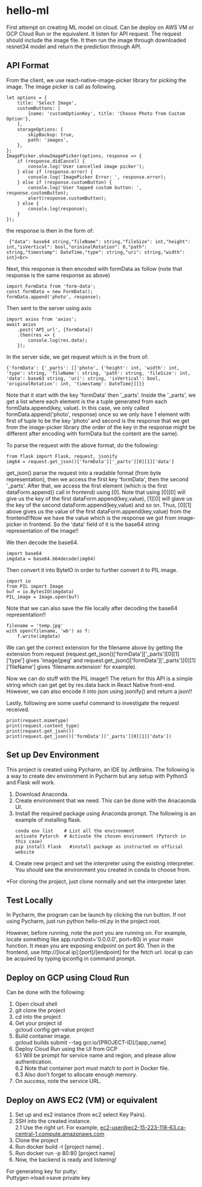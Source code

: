 hello-ml
===
First attempt on creating ML model on cloud. Can be deploy on AWS VM or GCP Cloud Run or the equivalent. It listen for API request. The request should include the image file. It then run the image through downloaded resnet34 model and return the prediction through API.<br>

API Format
---
From the client, we use react-native-image-picker library for picking the image. The image picker is call as following.<br>
```
let options = {
    title: 'Select Image',
    customButtons: [
        {name: 'customOptionKey', title: 'Choose Photo from Custom Option'},
    ],
    storageOptions: {
        skipBackup: true,
        path: 'images',
    },
};
ImagePicker.showImagePicker(options, response => {
    if (response.didCancel) {
        console.log('User cancelled image picker');
    } else if (response.error) {
        console.log('ImagePicker Error: ', response.error);
    } else if (response.customButton) {
        console.log('User tapped custom button: ', response.customButton);
        alert(response.customButton);
    } else {
        console.log(response);
    }
});
```
the response is then in the form of:<br>
```
 {"data": base64 string,"fileName": string,"fileSize": int,"height": int,"isVertical": bool,"orininalRotation": 0,"path": string,"timestamp": DateTime,"type": string,"uri": string,"width": int}<br>
```
Next, this response is then encoded with formData as follow (note that response is the same response as above)<br>
```
import FormData from 'form-data';
const formData = new FormData();
formData.append('photo', response);
```
Then sent to the server using axio<br>
```
import axios from 'axios';
await axios
    .post('API_url', {formData})
    .then(res => {
        console.log(res.data);
    });
```
In the server side, we get request which is in the from of:<br>
```
{'formData': {'_parts': [['photo', {'height': int, 'width': int, 'type': string, 'fileName': string, 'path': string, 'fileSize': int, 'data': base63 string, 'uri': string, 'isVertical': bool, 'originalRotation': int, 'timestamp': DateTime}]]}}
```
Note that it start with the key 'formData' then '_parts'. Inside the '_parts', we get a list where each element is the a tuple generated from each formData.append(key, value). In this case, we only called formData.append('photo', response) once so we only have 1 element with first of tuple to be the key 'photo' and second is the response that we get from the image-picker library (the order of the key in the response might be different after encoding with formData but the content are the same).<br>

To parse the request with the above format, do the following:<br>
```
from flask import Flask, request, jsonify
img64 = request.get_json()['formData']['_parts'][0][1]['data']
```
get_json() parse the request into a readable format (from byte representation), then we access the first key 'formData', then the second '_parts'. After that, we access the first element (which is the first dataForm.append() call in frontend) using [0]. Note that using [0][0] will give us the key of the first dataForm.append(key,value), [1][0] will giave us the key of the second dataForm.append(key,value) and so on. Thus, [0][1] above gives us the value of the first dataForm.append(key,value) from the frontend!!Now we have the value which is the response we got from image-picker in frontend. So the 'data' field of it is the base64 string representation of the image!!<br>

We then decode the base64.<br>
```
import base64
imgdata = base64.b64decode(img64)
``` 
Then convert it into ByteIO in order to further convert it to PIL image.<br>
```
import io
from PIL import Image
buf = io.BytesIO(imgdata)
PIL_image = Image.open(buf)
```
Note that we can also save the file locally after decoding the base64 representation!!<br>
```
filename = 'temp.jpg'
with open(filename, 'wb') as f:
    f.write(imgdata)
```
We can get the correct extension for the filename above by getting the extension from request (request.get_json()['formData']['_parts'][0][1]['type'] gives 'image/jpeg' and request.get_json()['formData']['_parts'][0][1]['fileName'] gives 'filename.extension' for example).<br>

Now we can do stuff with the PIL image!! The return for this API is a simple string which can get get by res.data back in React Native front-end. However, we can also encode it into json using jsonify() and return a json!!<br>

Lastly, following are some useful command to investigate the request received. <br>
```
print(request.mimetype)
print(request.content_type)
print(request.get_json())
print(request.get_json()['formData']['_parts'][0][1]['data'])
```

Set up Dev Environment
---
This project is created using Pycharm, an IDE by JetBrains. The following is a way to create dev environment in Pycharm but any setup with Python3 and Flask will work.<br>
1. Download Anaconda.<br>
2. Create environment that we need. This can be done with the Anacaonda UI.<br>
3. Install the required package using Anaconda prompt. The following is an example of installing flask.<br>
    ```
    conda env list    # List all the environment
    activate Pytorch  # Activate the chosen environment (Pytorch in this case)
    pip install Flask   #install package as instructed on official website
    ```
4. Create new project and set the interpreter using the existing interpreter. You should see the environment you created in conda to choose from.<br>

*For cloning the project, just clone normally and set the interpreter later.<br>

Test Locally
---
In Pycharm, the program can be launch by clicking the run button. If not using Pycharm, just run python hello-ml.py in the project root.<br>

However, before running, note the port you are running on. For example, locate something like app.run(host='0.0.0.0', port=80) in your main function. It mean you are exposing endpoint on port 80. Then in the frontend, use http://[local ip]:[port]/[endpoint] for the fetch url. local ip can be acquired by typing ipconfig in command prompt.<br>

Deploy on GCP using Cloud Run
---
Can be done with the following:<br>
1.	Open cloud shell<br>
2.	git clone the project<br>
3.	cd into the project<br>
4.	Get your project id<br>
    gcloud config get-value project<br>
5.	Build container image.<br>
    gcloud builds submit --tag gcr.io/[PROJECT-ID]/[app_name]<br>
6.	Deploy Cloud Run using the UI from GCP<br>
6.1 Will be prompt for service name and region, and please allow authentication.<br>
6.2 Note that container port must match to port in Docker file.<br>
6.3 Also don’t forget to allocate enough memory.<br>
7.	On success, note the service URL.<br>

Deploy on AWS EC2 (VM) or equivalent
---
1.	Set up and es2 instance (from ec2 select Key Pairs).<br>
2.	SSH into the created instance.<br>
2.1 Use the right url. For example, ec2-user@ec2-15-223-118-63.ca-central-1.compute.amazonaws.com<br>
3.	Clone the project<br>
4.	Run docker build -t [project name] .<br>
5.	Run docker run -p 80:80 [project name]<br>
6.	Now, the backend is ready and listening!<br>

For generating key for putty:<br>
Puttygen->load->save private key<br>
